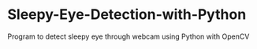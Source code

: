 # Sleepy-Eye-Detection-with-Python
Program to detect sleepy eye through webcam using Python with OpenCV
